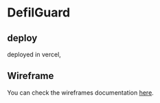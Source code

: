 # DefilGuard

## deploy

deployed in vercel,



## Wireframe

You can check the wireframes documentation [here](./wireframes.md).



